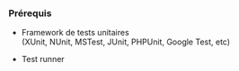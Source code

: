 ### Prérequis

- Framework de tests unitaires  
(XUnit, NUnit, MSTest, JUnit, PHPUnit, Google Test, etc)

- Test runner
